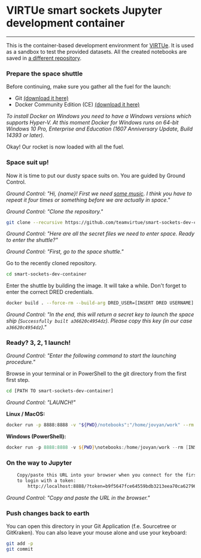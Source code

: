 # VIRTUe smart sockets Jupyter development container
---

This is the container-based development environment for [VIRTUe](https://teamvirtue.nl/). It is used as a sandbox to test the provided datasets. All the created notebooks are saved in [a different repository](https://github.com/teamvirtue/smart-sockets-dev).

### Prepare the space shuttle
Before continuing, make sure you gather all the fuel for the launch:

- Git [(download it here)](https://git-scm.com/downloads)
- Docker Community Edition (CE) [(download it here)](https://www.docker.com/community-edition)

_To install Docker on Windows you need to have a Windows versions which supports Hyper-V. At this moment Docker for Windows runs on 64-bit Windows 10 Pro, Enterprise and Education (1607 Anniversary Update, Build 14393 or later)._

Okay! Our rocket is now loaded with all the fuel.

### Space suit up!
Now it is time to put our dusty space suits on. You are guided by Ground Control.

_Ground Control: "Hi, {name}! First we need [some music](https://open.spotify.com/track/2KHRENHQzTIQ001nlP9Gdc). I think you have to repeat it four times or something before we are actually in space."_

_Ground Control: "Clone the repository."_

```sh
git clone --recursive https://github.com/teamvirtue/smart-sockets-dev-container
```

_Ground Control: "Here are all the secret files we need to enter space. Ready to enter the shuttle?"_

_Ground Control: "First, go to the space shuttle."_

Go to the recently cloned repository.

```sh
cd smart-sockets-dev-container
```

Enter the shuttle by building the image. It will take a while. Don't forget to enter the correct DRED credentials.

```sh
docker build . --force-rm --build-arg DRED_USER=[INSERT DRED USERNAME] --build-arg DRED_PASSWORD=[INSERT DRED PASSWORD] --build-arg DRED_URL=[INSER DRED.h5 URL]
```

_Ground Control: "In the end, this will return a secret key to launch the space ship (`Successfully built a36620c4954dz`). Please copy this key (in our case `a36620c4954dz`)."_

### Ready? 3, 2, 1 launch!

_Ground Control: "Enter the following command to start the launching procedure."_

Browse in your terminal or in PowerShell to the git directory from the first first step.

```sh
cd [PATH TO smart-sockets-dev-container]
```

_Ground Control: "LAUNCH!"_

**Linux / MacOS:**

```sh
docker run -p 8888:8888 -v "${PWD}/notebooks":"/home/jovyan/work" --rm [INSERT KEY]
```
**Windows (PowerShell):**

```powershell
docker run -p 8888:8888 -v ${PWD}\notebooks:/home/jovyan/work --rm [INSERT KEY]
```

### On the way to Jupyter

```sh
    Copy/paste this URL into your browser when you connect for the first time,
    to login with a token:
        http://localhost:8888/?token=b9f5647fce64559bdb3213eea70ca62796900cdfbe9e694a
```

_Ground Control: "Copy and paste the URL in the browser."_

### Push changes back to earth


You can open this directory in your Git Application (f.e. Sourcetree or GitKraken). You can also leave your mouse alone and use your keyboard:

```sh
git add -p
git commit
```
